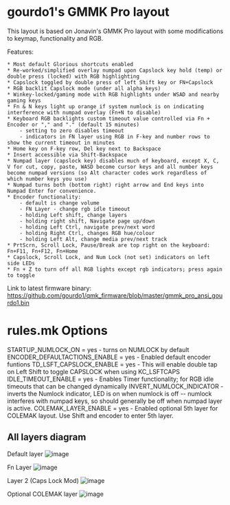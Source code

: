 # gourdo1's GMMK Pro layout

This layout is based on Jonavin's GMMK Pro layout with some modifications to keymap, functionality and RGB.

Features:

	* Most default Glorious shortcuts enabled
	* Re-worked/simplified overlay numpad upon Capslock key hold (temp) or double press (locked) with RGB highlighting
	* Capslock toggled by double press of left Shift key or FN+Capslock
	* RGB backlit Capslock mode (under all alpha keys)
	* Winkey-locked/gaming mode with RGB highlights under WSAD and nearby gaming keys
	* Fn & N keys light up orange if system numlock is on indicating interference with numpad overlay (Fn+N to disable)
	* Keyboard RGB backlights custom timeout value controlled via Fn + Encoder or "," and "." (default 15 minutes)
		- setting to zero disables timeout
        - indicators in FN layer using RGB in F-key and number rows to show the current timeout in minutes
	* Home key on F-key row, Del key next to Backspace
	* Insert accessible via Shift-Backspace
	* Numpad layer (capslock key) disables much of keyboard, except X, C, V for cut, copy, paste, WASD become cursor keys and all number keys become numpad versions (so Alt character codes work regardless of which number keys you use)
	* Numpad turns both (bottom right) right arrow and End keys into Numpad Enter for convenience.
	* Encoder functionality:
		- default is change volume
		- FN Layer - change rgb idle timeout
		- holding Left shift, change layers
		- holding right shift, Navigate page up/down
		- holding Left Ctrl, navigate prev/next word
		- holding Right Ctrl, changes RGB hue/colour
		- holding Left Alt, change media prev/next track
	* PrtScrn, Scroll Lock, Pause/Break are top right on the keyboard: Fn+F11, Fn+F12, Fn+Home
	* Capslock, Scroll Lock, and Num Lock (not set) indicators on left side LEDs
    * Fn + Z to turn off all RGB lights except rgb indicators; press again to toggle

Link to latest firmware binary: https://github.com/gourdo1/qmk_firmware/blob/master/gmmk_pro_ansi_gourdo1.bin
	
rules.mk Options
================

STARTUP_NUMLOCK_ON = yes     		 - turns on NUMLOCK by default
ENCODER_DEFAULTACTIONS_ENABLE = yes  - Enabled default encoder funtions
TD_LSFT_CAPSLOCK_ENABLE = yes    	 - This will enable double tap on Left Shift to toggle CAPSLOCK when using KC_LSFTCAPS
IDLE_TIMEOUT_ENABLE = yes   		 - Enables Timer functionality; for RGB idle timeouts that can be changed dynamically
INVERT_NUMLOCK_INDICATOR   			 - inverts the Numlock indicator, LED is on when numlock is off -- numlock interferes with numpad keys, so should generally be off when numpad layer is active.
COLEMAK_LAYER_ENABLE = yes   		 - Enabled optional 5th layer for COLEMAK layout. Use Shift and encoder to enter 5th layer.


## All layers diagram
Default layer
![image](https://user-images.githubusercontent.com/71780717/124177658-82324880-da7e-11eb-9421-b69100131062.png)

Fn Layer
![image](https://user-images.githubusercontent.com/71780717/131255937-06c9691b-835f-4c94-93e6-6d1dc3de272b.png)

Layer 2 (Caps Lock Mod)
![image](https://user-images.githubusercontent.com/71780717/124177683-8b231a00-da7e-11eb-9434-e2475f679a54.png)

Optional COLEMAK layer
![image](https://user-images.githubusercontent.com/71780717/131235050-980d2f54-2d23-4ae8-a83f-9fcdbe60d6cb.png)
